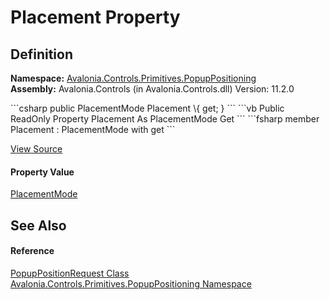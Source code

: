 # Placement Property




## Definition
**Namespace:** <a href="N_Avalonia_Controls_Primitives_PopupPositioning">Avalonia.Controls.Primitives.PopupPositioning</a>  
**Assembly:** Avalonia.Controls (in Avalonia.Controls.dll) Version: 11.2.0

<Tabs groupId="api-code-preview">
<TabItem value="csharp" label="C#">
```csharp
public PlacementMode Placement \{ get; }
```
</TabItem>
<TabItem value="vb" label="VB">
```vb
Public ReadOnly Property Placement As PlacementMode
	Get
```
</TabItem>
<TabItem value="fsharp" label="F#">
```fsharp
member Placement : PlacementMode with get
```
</TabItem>
</Tabs>



<a href="https://github.com/AvaloniaUI/Avalonia/tree/master/src/Avalonia.Controls/Primitives/PopupPositioning/PopupPositionRequest.cs#L28" title="View the source code">View Source</a>



#### Property Value
<a href="T_Avalonia_Controls_PlacementMode">PlacementMode</a>

## See Also


#### Reference
<a href="T_Avalonia_Controls_Primitives_PopupPositioning_PopupPositionRequest">PopupPositionRequest Class</a>  
<a href="N_Avalonia_Controls_Primitives_PopupPositioning">Avalonia.Controls.Primitives.PopupPositioning Namespace</a>  
